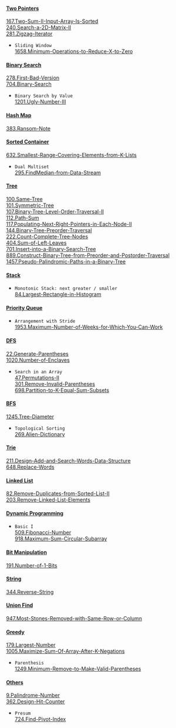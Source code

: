 #### [Two Pointers](https://github.com/Arvln/LeetCode/tree/main/Two_Pointers)
[167.Two-Sum-II-Input-Array-Is-Sorted](https://github.com/Arvln/LeetCode/tree/main/Two_Pointers/167.Two-Sum-II-Input-Array-Is-Sorted)   
[240.Search-a-2D-Matrix-II](https://github.com/Arvln/LeetCode/tree/main/Two_Pointers/240.Search-a-2D-Matrix-II)   
[281.Zigzag-Iterator](https://github.com/Arvln/LeetCode/tree/main/Two_Pointers/281.Zigzag-Iterator)   
* ``Sliding Window``   
[1658.Minimum-Operations-to-Reduce-X-to-Zero](https://github.com/Arvln/LeetCode/tree/main/Two_Pointers/Sliding_Window/1658.Minimum-Operations-to-Reduce-X-to-Zero)    

#### [Binary Search](https://github.com/Arvln/LeetCode/tree/main/Binary_Search)
[278.First-Bad-Version](https://github.com/Arvln/LeetCode/tree/main/Binary_Search/278.First-Bad-Version)   
[704.Binary-Search](https://github.com/Arvln/LeetCode/tree/main/Binary_Search/704.Binary-Search)   
* ``Binary Search by Value``   
[1201.Ugly-Number-III](https://github.com/Arvln/LeetCode/tree/main/Binary_Search/1201.Ugly-Number-III)   

#### [Hash Map](https://github.com/Arvln/LeetCode/tree/main/Hash)
[383.Ransom-Note](https://github.com/Arvln/LeetCode/tree/main/Hash/383.Ransom-Note)   

#### [Sorted Container](https://github.com/Arvln/LeetCode/tree/main/Sorted_Container)
[632.Smallest-Range-Covering-Elements-from-K-Lists](https://github.com/Arvln/LeetCode/tree/main/Sorted_Container/632.Smallest-Range-Covering-Elements-from-K-Lists)   
* ``Dual Multiset``   
[295.FindMedian-from-Data-Stream](https://github.com/Arvln/LeetCode/tree/main/Sorted_Container/295.FindMedian-from-Data-Stream)   

#### [Tree](https://github.com/Arvln/LeetCode/tree/main/Tree)
[100.Same-Tree](https://github.com/Arvln/LeetCode/tree/main/Tree/100.Same-Tree)   
[101.Symmetric-Tree](https://github.com/Arvln/LeetCode/tree/main/Tree/101.Symmetric-Tree)   
[107.Binary-Tree-Level-Order-Traversal-II](https://github.com/Arvln/LeetCode/tree/main/Tree/107.Binary-Tree-Level-Order-Traversal-II)   
[112.Path-Sum](https://github.com/Arvln/LeetCode/tree/main/Tree/112.Path-Sum)   
[117.Populating-Next-Right-Pointers-in-Each-Node-II](https://github.com/Arvln/LeetCode/tree/main/Tree/117.Populating-Next-Right-Pointers-in-Each-Node-II)   
[144.Binary-Tree-Preorder-Traversal](https://github.com/Arvln/LeetCode/tree/main/Tree/144.Binary-Tree-Preorder-Traversal)   
[222.Count-Complete-Tree-Nodes](https://github.com/Arvln/LeetCode/tree/main/Tree/222.Count-Complete-Tree-Nodes)   
[404.Sum-of-Left-Leaves](https://github.com/Arvln/LeetCode/tree/main/Tree/404.Sum-of-Left-Leaves)   
[701.Insert-into-a-Binary-Search-Tree](https://github.com/Arvln/LeetCode/tree/main/Tree/701.Insert-into-a-Binary-Search-Tree)   
[889.Construct-Binary-Tree-from-Preorder-and-Postorder-Traversal](https://github.com/Arvln/LeetCode/tree/main/Tree/889.Construct-Binary-Tree-from-Preorder-and-Postorder-Traversal)   
[1457.Pseudo-Palindromic-Paths-in-a-Binary-Tree](https://github.com/Arvln/LeetCode/tree/main/Tree/1457.Pseudo-Palindromic-Paths-in-a-Binary-Tree)   

#### [Stack](https://github.com/Arvln/LeetCode/tree/main/Stack)
* ``Monotonic Stack: next greater / smaller``   
[84.Largest-Rectangle-in-Histogram](https://github.com/Arvln/LeetCode/tree/main/Stack/84.Largest-Rectangle-in-Histogram)   

#### [Priority Queue](https://github.com/Arvln/LeetCode/tree/main/Priority_Queue)
* ``Arrangement with Stride``   
[1953.Maximum-Number-of-Weeks-for-Which-You-Can-Work](https://github.com/Arvln/LeetCode/tree/main/Priority_Queue/1953.Maximum-Number-of-Weeks-for-Which-You-Can-Work)   

#### [DFS](https://github.com/Arvln/LeetCode/tree/main/DFS)
[22.Generate-Parentheses](https://github.com/Arvln/LeetCode/tree/main/DFS/22.Generate-Parentheses)   
[1020.Number-of-Enclaves](https://github.com/Arvln/LeetCode/tree/main/DFS/1020.Number-of-Enclaves)   
* ``Search in an Array``   
[47.Permutations-II](https://github.com/Arvln/LeetCode/tree/main/DFS/47.Permutations-II)   
[301.Remove-Invalid-Parentheses](https://github.com/Arvln/LeetCode/tree/main/DFS/301.Remove-Invalid-Parentheses)   
[698.Partition-to-K-Equal-Sum-Subsets](https://github.com/Arvln/LeetCode/tree/main/DFS/698.Partition-to-K-Equal-Sum-Subsets)   

#### [BFS](https://github.com/Arvln/LeetCode/tree/main/BFS)
[1245.Tree-Diameter](https://github.com/Arvln/LeetCode/tree/main/BFS/1245.Tree-Diameter)   
* ``Topological Sorting``   
[269.Alien-Dictionary](https://github.com/Arvln/LeetCode/tree/main/BFS/269.Alien-Dictionary)   

#### [Trie](https://github.com/Arvln/LeetCode/tree/main/Trie)
[211.Design-Add-and-Search-Words-Data-Structure](https://github.com/Arvln/LeetCode/tree/main/Trie/211.Design-Add-and-Search-Words-Data-Structure)   
[648.Replace-Words](https://github.com/Arvln/LeetCode/tree/main/Trie/648.Replace-Words)   

#### [Linked List](https://github.com/Arvln/LeetCode/tree/main/Linked_List)
[82.Remove-Duplicates-from-Sorted-List-II](https://github.com/Arvln/LeetCode/tree/main/Linked_List/82.Remove-Duplicates-from-Sorted-List-II)   
[203.Remove-Linked-List-Elements](https://github.com/Arvln/LeetCode/tree/main/Linked_List/203.Remove-Linked-List-Elements)   

#### [Dynamic Programming](https://github.com/Arvln/LeetCode/tree/main/Dynamic_Programming)
* ``Basic I``   
[509.Fibonacci-Number](https://github.com/Arvln/LeetCode/tree/main/Dynamic_Programming/Basic-I/509.Fibonacci-Number)   
[918.Maximum-Sum-Circular-Subarray](https://github.com/Arvln/LeetCode/tree/main/Dynamic_Programming/Basic-I/918.Maximum-Sum-Circular-Subarray)   

#### [Bit Manipulation](https://github.com/Arvln/LeetCode/tree/main/Bit_Manipulation)   
[191.Number-of-1-Bits](https://github.com/Arvln/LeetCode/tree/main/Bit_Manipulation/191.Number-of-1-Bits)   

#### [String](https://github.com/Arvln/LeetCode/tree/main/String)
[344.Reverse-String](https://github.com/Arvln/LeetCode/tree/main/String/344.Reverse-String)   

#### [Union Find](https://github.com/Arvln/LeetCode/tree/main/Union_Find)
[947.Most-Stones-Removed-with-Same-Row-or-Column](https://github.com/Arvln/LeetCode/tree/main/Union_Find/947.Most-Stones-Removed-with-Same-Row-or-Column)   

#### [Greedy](https://github.com/Arvln/LeetCode/tree/main/Greedy)
[179.Largest-Number](https://github.com/Arvln/LeetCode/tree/main/Greedy/179.Largest-Number)   
[1005.Maximize-Sum-Of-Array-After-K-Negations](https://github.com/Arvln/LeetCode/tree/main/Greedy/1005.Maximize-Sum-Of-Array-After-K-Negations)   
* ``Parenthesis``   
[1249.Minimum-Remove-to-Make-Valid-Parentheses](https://github.com/Arvln/LeetCode/tree/main/Greedy/1249.Minimum-Remove-to-Make-Valid-Parentheses)   

#### [Others](https://github.com/Arvln/LeetCode/tree/main/Others)
[9.Palindrome-Number](https://github.com/Arvln/LeetCode/tree/main/Others/9.Palindrome-Number)   
[362.Design-Hit-Counter](https://github.com/Arvln/LeetCode/tree/main/Others/362.Design-Hit-Counter)   
* ``Presum``   
[724.Find-Pivot-Index](https://github.com/Arvln/LeetCode/tree/main/Others/724.Find-Pivot-Index)   
